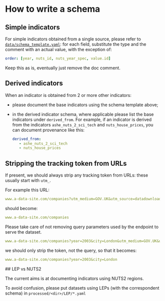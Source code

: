 # How to write a schema

## Simple indicators

For simple indicators obtained from a single source, please refer to [`data/schema_template.yaml`](./schema_template.yaml): for each field, substitute the type and the comment with an actual value, with the exception of:

```yaml
order: [year, nuts_id, nuts_year_spec, value.id]
```

Keep this as is, eventually just remove the doc comment.

## Derived indicators

When an indicator is obtained from 2 or more other indicators:
- please document the base indicators using the schema template above;
- in the derived indicator schema, where applicable please list the base indicators under `derived_from`. For example, if an indicator is derived from the indicators `ashe_nuts_2_sci_tech` and `nuts_house_prices`, you can document provenance like this:

   ```yaml
   derived_from:
      - ashe_nuts_2_sci_tech
      - nuts_house_prices
   ```

## Stripping the tracking token from URLs

If present, we should always strip any tracking token from URLs: these usually start with `utm_`.

For example this URL:

```yaml
www.a-data-site.com/companies?utm_medium=GOV.UK&utm_source=datadownload&utm_campaign=full_fil&utm_term=9.30_16_10_19
```

should become:

```yaml
www.a-data-site.com/companies
```

Please take care of not removing query parameters used by the endpoint to serve the dataset.

```yaml
www.a-data-site.com/companies?year=2003&city=London&utm_medium=GOV.UK&utm_source=datadownload&utm_campaign=full_fil&utm_term=9.30_16_10_19
```

we should only strip the token, not the query, so that it becomes:

```yaml
www.a-data-site.com/companies?year=2003&city=London
```

## LEP vs NUTS2

The current aims is at documenting indicators using NUTS2 regions.

To avoid confusion, please put datasets using LEPs (with the correspondent schema) in `processed/<dir>/LEP/*.yaml`
